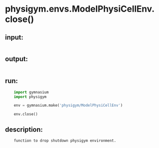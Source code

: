 # physigym.envs.ModelPhysiCellEnv.close()


## input:
```

```

## output:
```

```

## run:
```python
    import gymnasium
    import physigym

    env = gymnasium.make('physigym/ModelPhysiCellEnv')

    env.close()

```

## description:
```
    function to drop shutdown physigym environment.

```